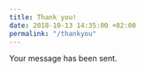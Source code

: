 ```yaml
---
title: Thank you!
date: 2018-10-13 14:35:00 +02:00
permalink: "/thankyou"
---
```


Your message has been sent.
